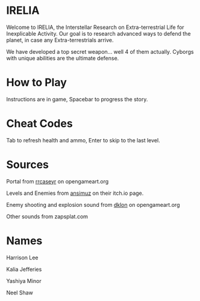 # IRELIA
Welcome to IRELIA, the Interstellar Research on Extra-terrestrial Life for Inexplicable Activity. Our goal is to research advanced ways to defend the planet, in case any Extra-terrestrials arrive.

We have developed a top secret weapon... well 4 of them actually. Cyborgs with unique abilities are the ultimate defense. 

# How to Play
Instructions are in game, Spacebar to progress the story.

# Cheat Codes
Tab to refresh health and ammo, Enter to skip to the last level.

# Sources
Portal from [rrcaseyr](https://opengameart.org/users/rrcaseyr) on opengameart.org

Levels and Enemies from [ansimuz](https://ansimuz.itch.io/sideview-sci-fi) on their itch.io page.

Enemy shooting and explosion sound from [dklon](https://opengameart.org/users/dklon) on opengameart.org

Other sounds from zapsplat.com

# Names
Harrison Lee

Kalia Jefferies

Yashiya Minor

Neel Shaw
